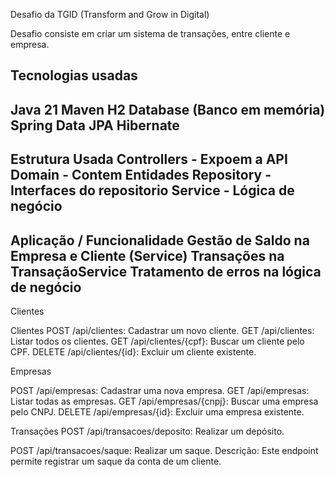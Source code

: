 Desafio da TGID (Transform and Grow in Digital)

Desafio consiste em criar um sistema de transações, entre cliente e empresa.

Tecnologias usadas
----------------------------------
Java 21
Maven 
H2 Database (Banco em memória)
Spring Data JPA
Hibernate
----------------------------------
Estrutura Usada
Controllers - Expoem a API
Domain - Contem Entidades
Repository - Interfaces do repositorio
Service - Lógica de negócio
----------------------------------
Aplicação / Funcionalidade
Gestão de Saldo na Empresa e Cliente (Service)
Transações na TransaçãoService
Tratamento de erros na lógica de negócio
------------------------------------
Clientes

Clientes
POST /api/clientes: Cadastrar um novo cliente.
GET /api/clientes: Listar todos os clientes.
GET /api/clientes/{cpf}: Buscar um cliente pelo CPF.
DELETE /api/clientes/{id}: Excluir um cliente existente.

Empresas

POST /api/empresas: Cadastrar uma nova empresa.
GET /api/empresas: Listar todas as empresas.
GET /api/empresas/{cnpj}: Buscar uma empresa pelo CNPJ.
DELETE /api/empresas/{id}: Excluir uma empresa existente.

Transações
POST /api/transacoes/deposito: Realizar um depósito.

POST /api/transacoes/saque: Realizar um saque.
Descrição: Este endpoint permite registrar um saque da conta de um cliente.

